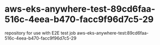 # aws-eks-anywhere-test-89cd6faa-516c-4eea-b470-facc9f96d7c5-29
repository for use with E2E test job aws-eks-anywhere-test:89cd6faa-516c-4eea-b470-facc9f96d7c5-29
